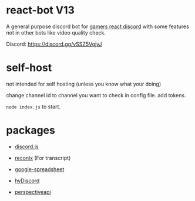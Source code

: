 # react-bot V13 
A general purpose discord bot for [gamers react discord](https://discord.gg/vSSZ5VqjvJ) with some features not in other bots like video quality check.

Discord: https://discord.gg/vSSZ5VqjvJ
# self-host
not intended for self hosting (unless you know what your doing)

change channel id to channel you want to check in config file. 
add tokens. 

`node index.js` to start. 

# packages

* [discord.js](https://github.com/discordjs/discord.js)

* [reconlx](https://github.com/reconlx/reconlx-api) (For transcript)

* [google-spreadsheet](https://www.npmjs.com/package/google-spreadsheet)

* [hyDiscord](https://github.com/HyDiscord/HyDiscord)

* [perspectiveapi](https://www.perspectiveapi.com/)
